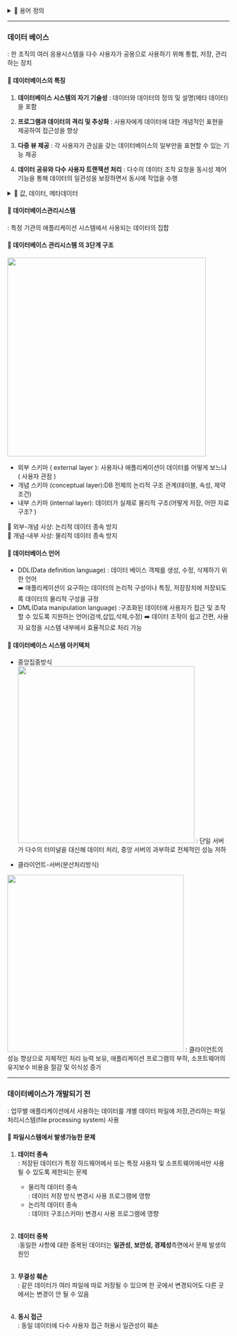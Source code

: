 <details> <summary >
📕  용어 정의</summary>
<b>📍 데이터</b>: 어떠한 사실에 대한 정량적, 정성적 특징을 나타낼 수 있는 값과 값에 대한 설명</br>
<b>📍 일관성</b>: 한 사실에 대해 한 개의 데이터 값을 유지</br>
<b>📍 보안성</b>: 같은 데이터에 같은 수준의 보안 유지</br>
<b>📍 경제성</b>: 데이터에 대해 최소한의 저장공간만을 점유</br>
<b>📍 무결성</b>: 데이터의 정확성을 보장하고 데이터의 값과 값에 대한 제약조건을 동시에 만족

</details>
<hr>

### 데이터 베이스

: 한 조직의 여러 응용시스템을 다수 사용자가 공용으로 사용하기 위해 통합, 저장, 관리하는 장치

#### 📌 데이터베이스의 특징

1. <b>데이터베이스 시스템의 자기 기술성</b> : 데이터와 데이터의 정의 및 설명(메타 데이터)을 포함

2. <b>프로그램과 데이터의 격리 및 추상화</b> : 사용자에게 데이터에 대한 개념적인 표현을 제공하여 접근성을 향상
3. <b>다중 뷰 제공</b> : 각 사용자가 관심을 갖는 데이터베이스의 일부만을 표현할 수 있는 기능 제공
4. <b>데이터 공유와 다수 사용자 트랜잭션 처리</b> : 다수의 데이터 조작 요청을 동시성 제어 기능을 통해 데이터의 일관성을 보장하면서 동시에 작업을 수행

<details><summary>📍 값, 데이터, 메타데이터</summary>
12: 값</br>
오늘,최고기온: 메타데이터</br>
오늘 최고기온 12: 데이터 (값 + 메타데이터) </details>

#### 📌 데이터베이스관리시스템

: 특정 기관의 애플리케이션 시스템에서 사용되는 데이터의 집합

#### 📌 데이터베이스 관리시스템 의 3단계 구조

<img src ="https://blog.kakaocdn.net/dn/bE02ZX/btsbAXsGLJn/VwDLvn89hskWBLA0UqfgA0/img.png" width="450px">

- 외부 스키마 ( external layer ): 사용자나 애플리케이션이 데이터를 어떻게 보느냐 ( 사용자 관점 )</br>
- 개념 스키마 (conceptual layer):DB 전체의 논리적 구조 관계(테이블, 속성, 제약조건)</br>
- 내부 스키마 (internal layer): 데이터가 실제로 물리적 구조(어떻게 저장, 어떤 자료구조? )</br>

🤝 외부-개념 사상: 논리적 데이터 종속 방지</br>
🤝 개념-내부 사상: 물리적 데이터 종속 방지 </br>

#### 📌 데이터베이스 언어

- DDL(Data definition language)
  : 데이터 베이스 객체를 생성, 수정, 삭제하기 위한 언어</br>
  ➡️ 애플리케이션이 요구하는 데이터의 논리적 구성이나 특징, 저장장치에 저장되도록 데이터의 물리적 구성을 규정
- DML(Data manipulation language)
  :구조화된 데이터에 사용자가 접근 및 조작할 수 있도록 지원하는 언어(검색,삽입,삭제,수정)
  ➡️ 데이터 조작이 쉽고 간편, 사용자 요청을 시스템 내부에서 효율적으로 처리 가능

#### 📌 데이터베이스 시스템 아키텍처

- 중앙집중방식
  <img width="400px" src="https://csveda.com/wp-content/uploads/2018/08/centralized-Database-System.png">
  : 단일 서버가 다수의 터미널을 대신해 데이터 처리, 중앙 서버의 과부하로 전체적인 성능 저하

- 클라이언트-서버(분산처리방식)
<img width="400px" src="https://www.researchgate.net/publication/328150224/figure/fig2/AS:679575818342401@1539034909999/Comparison-of-the-two-layer-and-three-layer-architecture.ppm">
: 클라이언트의 성능 향상으로 자체적인 처리 능력 보유, 애플리케이션 프로그램의 부하, 소프트웨어의 유지보수 비용을 절감 및 이식성 증가
<hr>

### 데이터베이스가 개발되기 전

: 업무별 애플리케이션에서 사용하는 데이터를 개별 데이터 파일에 저장,관리하는 파일처리시스템(file processing system) 사용</br>

#### 📌 파일시스템에서 발생가능한 문제

1. <b> 데이터 종속</b></br>
   : 저장된 데이터가 특정 하드웨어에서 또는 특정 사용자 및 소프트웨어에서만 사용될 수 있도록 제한되는 문제

   - 물리적 데이터 종속<br>
     : 데이터 저장 방식 변경시 사용 프로그램에 영향
   - 논리적 데이터 종속 <br>: 데이터 구조(스키마) 변경시 사용 프로그램에 영향
     </br></br>

2. <b>데이터 중복 </b></br>
   :동일한 사항에 대한 중복된 데이터는 <b>일관성, 보안성, 경제성</b>측면에서 문제 발생의 원인</br></br>
3. <b>무결성 훼손</b></br>
   : 같은 데이터가 여러 파일에 따로 저장될 수 있으며 한 곳에서 변경되어도 다른 곳에서는 변경이 안 될 수 있음</br></br>
4. <b>동시 접근</b></br>
   : 동일 데이터에 다수 사용자 접근 허용시 일관성이 훼손
